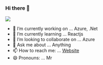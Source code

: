 ### Hi there 👋

![](https://vistr.dev/badge?repo=arpitfs)

- 🔭 I’m currently working on ... Azure, .Net
- 🌱 I’m currently learning ... Reactjs
- 👯 I’m looking to collaborate on ... Azure
- 💬 Ask me about ... Anything
- 📫 How to reach me: ... [Website](www.arpitfs.cf)
- 😄 Pronouns: ... Mr


<!--[![Github stats](https://github-readme-stats.vercel.app/api?username=arpitfs)](https://github.com/anuraghazra/github-readme-stats) -->
